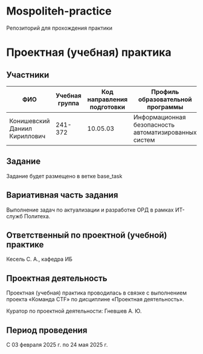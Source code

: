 # Mospoliteh-practice
Репозиторий для прохождения практики
# Проектная (учебная) практика

## Участники

| ФИО | Учебная группа | Код направления подготовки | Профиль образовательной программы |
|-|-|-|-|
| Конишевский Даниил Кириллович |241-372|10.05.03|Информационная безопасность автоматизированных систем|

## Задание

Задание будет размещено в ветке base_task

## Вариативная часть задания

Выполнение задач по актуализации и разработке ОРД в рамках ИТ-служб Политеха. 

## Ответственный по проектной (учебной) практике

Кесель С. А., кафедра ИБ

## Проектная деятельность

Проектная (учебная) практика проводилась в связке с выполнением проекта «Команда CTF» по дисциплине «Проектная деятельность».

Куратор по проектной деятельности: Гневшев А. Ю.

## Период проведения

С 03 февраля 2025 г. по 24 мая 2025 г.
